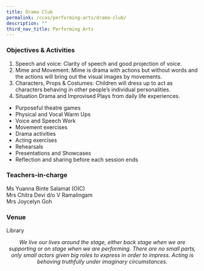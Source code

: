 ```yaml
---
title: Drama Club
permalink: /ccas/performing-arts/drama-club/
description: ""
third_nav_title: Performing Arts
---
```

### Objectives &amp; Activities

1.  Speech and voice: Clarity of speech and good projection of voice.
2.  Mime and Movement: Mime is drama with actions but without words and the actions will bring out the visual images by movements.
3.  Characters, Props &amp; Costumes: Children will dress up to act as characters behaving in other people’s individual personalities.
4.  Situation Drama and Improvised Plays from daily life experiences.

*   Purposeful theatre games
*   Physical and Vocal Warm Ups
*   Voice and Speech Work
*   Movement exercises
*   Drama activities
*   Acting exercises
*   Rehearsals
*   Presentations and Showcases
*   Reflection and sharing before each session ends

### Teachers-in-charge

Ms Yuanna Binte Salamat (OIC) <br>
Mrs Chitra Devi d/o V Ramalingam <br>
Mrs Joycelyn Goh

### Venue

Library

<center><i>We live our lives around the stage, either back stage when we are supporting  or on stage when we are performing. There are no small parts, only small actors given big roles to express in order to impress. Acting is behaving truthfully under imaginary circumstances.</i></center>